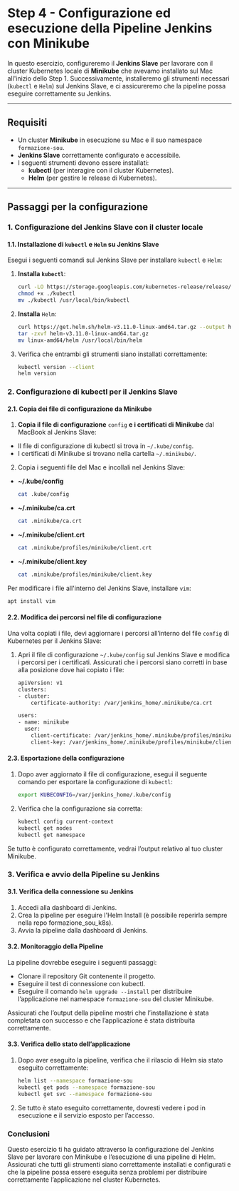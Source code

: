 # Step 4 - Configurazione ed esecuzione della Pipeline Jenkins con Minikube

In questo esercizio, configureremo il **Jenkins Slave** per lavorare con il cluster Kubernetes locale di **Minikube** che avevamo installato sul Mac all'inizio dello Step 1. Successivamente, installeremo gli strumenti necessari (`kubectl` e `Helm`) sul Jenkins Slave, e ci assicureremo che la pipeline possa eseguire correttamente su Jenkins.

---

## Requisiti
- Un cluster **Minikube** in esecuzione su Mac e il suo namespace `formazione-sou`.
- **Jenkins Slave** correttamente configurato e accessibile.
- I seguenti strumenti devono essere installati:
  - **kubectl** (per interagire con il cluster Kubernetes).
  - **Helm** (per gestire le release di Kubernetes).

---

## Passaggi per la configurazione

### 1. Configurazione del Jenkins Slave con il cluster locale

#### 1.1. Installazione di `kubectl` e `Helm` su Jenkins Slave
Esegui i seguenti comandi sul Jenkins Slave per installare `kubectl` e `Helm`:

1. **Installa `kubectl`**:
   ```bash
   curl -LO https://storage.googleapis.com/kubernetes-release/release/$(curl -s https://storage.googleapis.com/kubernetes-release/release/stable.txt)/bin/linux/amd64/kubectl
   chmod +x ./kubectl
   mv ./kubectl /usr/local/bin/kubectl
   ```

2. **Installa** `Helm`:
   ```bash
   curl https://get.helm.sh/helm-v3.11.0-linux-amd64.tar.gz --output helm-v3.11.0-linux-amd64.tar.gz
   tar -zxvf helm-v3.11.0-linux-amd64.tar.gz
   mv linux-amd64/helm /usr/local/bin/helm
   ```

3. Verifica che entrambi gli strumenti siano installati correttamente:
   ```bash
   kubectl version --client
   helm version
   ```

### 2. Configurazione di kubectl per il Jenkins Slave

#### 2.1. Copia dei file di configurazione da Minikube

1. **Copia il file di configurazione** `config` **e i certificati di Minikube** dal MacBook al Jenkins Slave:
- Il file di configurazione di kubectl si trova in `~/.kube/config`.
- I certificati di Minikube si trovano nella cartella `~/.minikube/`.

2. Copia i seguenti file del Mac e incollali nel Jenkins Slave:
- **~/.kube/config**
   ```bash
   cat .kube/config
   ```
- **~/.minikube/ca.crt**
   ```bash
   cat .minikube/ca.crt
   ```
- **~/.minikube/client.crt**
   ```bash
   cat .minikube/profiles/minikube/client.crt
   ```
- **~/.minikube/client.key**
   ```bash
   cat .minikube/profiles/minikube/client.key
   ```

Per modificare i file all'interno del Jenkins Slave, installare `vim`:
   ```bash
   apt install vim
   ```

#### 2.2. Modifica dei percorsi nel file di configurazione

Una volta copiati i file, devi aggiornare i percorsi all’interno del file `config` di Kubernetes per il Jenkins Slave:
1. Apri il file di configurazione `~/.kube/config` sul Jenkins Slave e modifica i percorsi per i certificati. Assicurati che i percorsi siano corretti in base alla posizione dove hai copiato i file:
   ```bash    
   apiVersion: v1
   clusters:
   - cluster:
       certificate-authority: /var/jenkins_home/.minikube/ca.crt
   ```

   ```bash
   users:
   - name: minikube
     user:
       client-certificate: /var/jenkins_home/.minikube/profiles/minikube/client.crt
       client-key: /var/jenkins_home/.minikube/profiles/minikube/client.key
   ```

#### 2.3. Esportazione della configurazione

1. Dopo aver aggiornato il file di configurazione, esegui il seguente comando per esportare la configurazione di `kubectl`:
   ```bash
   export KUBECONFIG=/var/jenkins_home/.kube/config
   ```

2. Verifica che la configurazione sia corretta:
   ```bash
   kubectl config current-context
   kubectl get nodes
   kubectl get namespace
   ```

Se tutto è configurato correttamente, vedrai l’output relativo al tuo cluster Minikube.

### 3. Verifica e avvio della Pipeline su Jenkins

#### 3.1. Verifica della connessione su Jenkins

1. Accedi alla dashboard di Jenkins.
2. Crea la pipeline per eseguire l'Helm Install (è possibile reperirla sempre nella repo formazione_sou_k8s).
3. Avvia la pipeline dalla dashboard di Jenkins.

#### 3.2. Monitoraggio della Pipeline

La pipeline dovrebbe eseguire i seguenti passaggi:
- Clonare il repository Git contenente il progetto.
- Eseguire il test di connessione con kubectl.
- Eseguire il comando `helm upgrade --install` per distribuire l’applicazione nel namespace `formazione-sou` del cluster Minikube.

Assicurati che l’output della pipeline mostri che l’installazione è stata completata con successo e che l’applicazione è stata distribuita correttamente.

#### 3.3. Verifica dello stato dell’applicazione

1. Dopo aver eseguito la pipeline, verifica che il rilascio di Helm sia stato eseguito correttamente:
   ```bash
   helm list --namespace formazione-sou
   kubectl get pods --namespace formazione-sou
   kubectl get svc --namespace formazione-sou
   ```

2. Se tutto è stato eseguito correttamente, dovresti vedere i pod in esecuzione e il servizio esposto per l’accesso.

### Conclusioni

Questo esercizio ti ha guidato attraverso la configurazione del Jenkins Slave per lavorare con Minikube e l’esecuzione di una pipeline di Helm. Assicurati che tutti gli strumenti siano correttamente installati e configurati e che la pipeline possa essere eseguita senza problemi per distribuire correttamente l’applicazione nel cluster Kubernetes.
